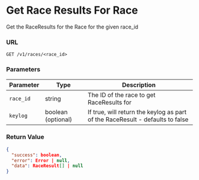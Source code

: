 # Get Race Results For Race

Get the RaceResults for the Race for the given race_id

### URL

`GET /v1/races/<race_id>`

### Parameters

| Parameter | Type               | Description                                                                   |
|-----------|--------------------|-------------------------------------------------------------------------------|
| `race_id` | string             | The ID of the race to get RaceResults for                                     |
| `keylog`  | boolean (optional) | If true, will return the keylog as part of the RaceResult - defaults to false |

### Return Value

```json
{
  "success": boolean,
  "error": Error | null,
  "data": RaceResult[] | null
}
```